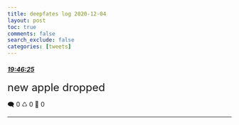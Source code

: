 ```yaml
---
title: deepfates log 2020-12-04
layout: post
toc: true
comments: false
search_exclude: false
categories: [tweets]
---
```



#### <a href = "https://twitter.com/deepfates/status/1335052878851928064">*19:46:25*</a>

<font size="5">new apple dropped</font>



🗨️ 0 ♺ 0 🤍  0   

---
    
            

